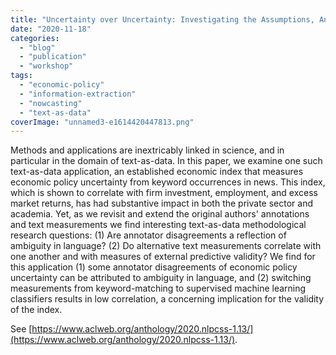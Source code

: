 ```yaml
---
title: "Uncertainty over Uncertainty: Investigating the Assumptions, Annotations, and Text Measurements of Economic Policy Uncertainty"
date: "2020-11-18"
categories: 
  - "blog"
  - "publication"
  - "workshop"
tags: 
  - "economic-policy"
  - "information-extraction"
  - "nowcasting"
  - "text-as-data"
coverImage: "unnamed3-e1614420447813.png"
---
```


Methods and applications are inextricably linked in science, and in particular in the domain of text-as-data. In this paper, we examine one such text-as-data application, an established economic index that measures economic policy uncertainty from keyword occurrences in news. This index, which is shown to correlate with firm investment, employment, and excess market returns, has had substantive impact in both the private sector and academia. Yet, as we revisit and extend the original authors' annotations and text measurements we find interesting text-as-data methodological research questions: (1) Are annotator disagreements a reflection of ambiguity in language? (2) Do alternative text measurements correlate with one another and with measures of external predictive validity? We find for this application (1) some annotator disagreements of economic policy uncertainty can be attributed to ambiguity in language, and (2) switching measurements from keyword-matching to supervised machine learning classifiers results in low correlation, a concerning implication for the validity of the index.

See [https://www.aclweb.org/anthology/2020.nlpcss-1.13/](https://www.aclweb.org/anthology/2020.nlpcss-1.13/).
